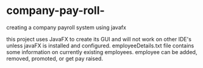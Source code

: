 # company-pay-roll-
creating a company payroll system using javafx

this project uses JavaFX to create its GUI and will not work on other IDE's unless javaFX is installed and configured.
employeeDetails.txt file contains some information on currently existing employees.
employee can be added, removed, promoted, or get pay raised.


